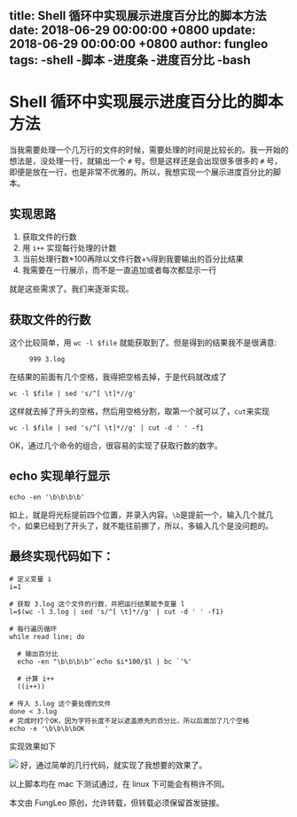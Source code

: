 title: Shell 循环中实现展示进度百分比的脚本方法
date: 2018-06-29 00:00:00 +0800
update: 2018-06-29 00:00:00 +0800
author: fungleo
tags:
    -shell
    -脚本
    -进度条
    -进度百分比
    -bash
---

# Shell 循环中实现展示进度百分比的脚本方法

当我需要处理一个几万行的文件的时候，需要处理的时间是比较长的。我一开始的想法是，没处理一行，就输出一个 `#` 号。但是这样还是会出现很多很多的 `#` 号，即便是放在一行，也是非常不优雅的。所以，我想实现一个展示进度百分比的脚本。

## 实现思路

1. 获取文件的行数
2. 用 `i++` 实现每行处理的计数
3. 当前处理行数*100再除以文件行数+`%`得到我要输出的百分比结果
4. 我需要在一行展示，而不是一直追加或者每次都显示一行

就是这些需求了。我们来逐渐实现。

## 获取文件的行数

这个比较简单，用 `wc -l $file` 就能获取到了。但是得到的结果我不是很满意:

```
     999 3.log
```
在结果的前面有几个空格，我得把空格去掉，于是代码就改成了

```
wc -l $file | sed 's/^[ \t]*//g'
```

这样就去掉了开头的空格，然后用空格分割，取第一个就可以了，`cut`来实现

```
wc -l $file | sed 's/^[ \t]*//g' | cut -d ' ' -f1
```

OK，通过几个命令的组合，很容易的实现了获取行数的数字。

## echo 实现单行显示

```
echo -en '\b\b\b\b'
```

如上，就是将光标提前四个位置，并录入内容。`\b`是提前一个，输入几个就几个，如果已经到了开头了，就不能往前挪了，所以，多输入几个是没问题的。

## 最终实现代码如下：

```
# 定义变量 i
i=1

# 获取 3.log 这个文件的行数，并把运行结果赋予变量 l
l=$(wc -l 3.log | sed 's/^[ \t]*//g' | cut -d ' ' -f1)

# 每行遍历循环
while read line; do
  
  # 输出百分比
  echo -en "\b\b\b\b"`echo $i*100/$l | bc `'%'
  
  # 计算 i++
  ((i++))

# 传入 3.log 这个要处理的文件
done < 3.log
# 完成时打个OK，因为字符长度不足以遮盖原先的百分比，所以后面加了几个空格
echo -e '\b\b\b\bOK     '
```

实现效果如下

![](https://raw.githubusercontent.com/fengcms/articles/master/image/42/87a0692fb93a03f300e023c7875a99.gif)
好，通过简单的几行代码，就实现了我想要的效果了。

以上脚本均在 mac 下测试通过，在 linux 下可能会有稍许不同。

本文由 FungLeo 原创，允许转载，但转载必须保留首发链接。


